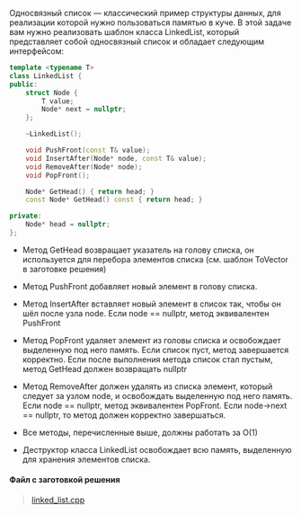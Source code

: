 Односвязный список — классический пример структуры данных, для реализации которой нужно пользоваться памятью в куче.
В этой задаче вам нужно реализовать шаблон класса LinkedList, который представляет собой односвязный список и
обладает следующим интерфейсом:

```cpp
template <typename T>
class LinkedList {
public:
    struct Node {
        T value;
        Node* next = nullptr;
    };

    ~LinkedList();

    void PushFront(const T& value);
    void InsertAfter(Node* node, const T& value);
    void RemoveAfter(Node* node);
    void PopFront();

    Node* GetHead() { return head; }
    const Node* GetHead() const { return head; }

private:
    Node* head = nullptr;
};
```

-   Метод GetHead возвращает указатель на голову списка, он используется для перебора элементов списка
    (см. шаблон ToVector в заготовке решения)

-   Метод PushFront добавляет новый элемент в голову списка.

-   Метод InsertAfter вставляет новый элемент в список так, чтобы он шёл после узла node. Если node == nullptr,
    метод эквивалентен PushFront

-   Метод PopFront удаляет элемент из головы списка и освобождает выделенную под него память. Если список пуст,
    метод завершается корректно. Если после выполнения метода список стал пустым, метод GetHead должен возвращать nullptr

-   Метод RemoveAfter должен удалять из списка элемент, который следует за узлом node, и освобождать выделенную
    под него память. Если node == nullptr, метод эквивалентен PopFront. Если node->next == nullptr, то метод должен корректно завершаться.

-   Все методы, перечисленные выше, должны работать за O(1)

-   Деструктор класса LinkedList освобождает всю память, выделенную для хранения элементов списка.

#### Файл с заготовкой решения

> [linked_list.cpp](https://d3c33hcgiwev3.cloudfront.net/Pl08iWTGEeiEwg4WmF3VaA_3e87598064c611e8bf8f1bc409774e1f_linked_list.cpp?Expires=1633651200&Signature=iZDc1m938doro3B6-Ziu5lv4e7iYz9iU48qfMyt8EpnAIcYLs3jULMci5hFp5ZuWelBomojgIRtppj7cJDdDFHFa7GRPm8mCCWNQLKiKcg6g13-87G5xozxR4L0BOKV7dFwNigimirqLul91D8ONjAtUWDVMc2Be63ScVWuJ0IE_&Key-Pair-Id=APKAJLTNE6QMUY6HBC5A)
